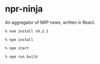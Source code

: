 # npr-ninja

An aggregator of NRP news, written in React.

`% nvm install v9.2.1`

`% npm install`

`% npm start`

`% npm run build`